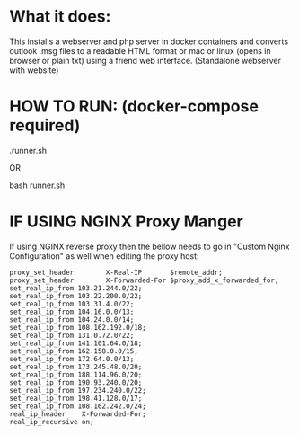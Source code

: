 # What it does:

This installs a webserver and php server in docker containers and converts outlook .msg files to a readable HTML format or mac or linux (opens in browser or plain txt) using a friend web interface. (Standalone webserver with website)


# HOW TO RUN: (docker-compose required)

.runner.sh

OR

bash runner.sh

# IF USING NGINX Proxy Manger
   If using NGINX reverse proxy then the bellow needs to go in "Custom Nginx Configuration" as well when editing the proxy host:

    proxy_set_header        X-Real-IP       $remote_addr;
    proxy_set_header        X-Forwarded-For $proxy_add_x_forwarded_for;
    set_real_ip_from 103.21.244.0/22;
    set_real_ip_from 103.22.200.0/22;
    set_real_ip_from 103.31.4.0/22;
    set_real_ip_from 104.16.0.0/13;
    set_real_ip_from 104.24.0.0/14;
    set_real_ip_from 108.162.192.0/18;
    set_real_ip_from 131.0.72.0/22;
    set_real_ip_from 141.101.64.0/18;
    set_real_ip_from 162.158.0.0/15;
    set_real_ip_from 172.64.0.0/13;
    set_real_ip_from 173.245.48.0/20;
    set_real_ip_from 188.114.96.0/20;
    set_real_ip_from 190.93.240.0/20;
    set_real_ip_from 197.234.240.0/22;
    set_real_ip_from 198.41.128.0/17;
    set_real_ip_from 108.162.242.0/24;
    real_ip_header    X-Forwarded-For;
    real_ip_recursive on;